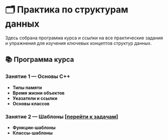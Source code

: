# 🗂️ Практика по структурам данных
Здесь собрана программа курса и ссылки на все практические задания и упражнения для изучения ключевых концептов структур данных.

## 📚 Программа курса
### Занятие 1 — Основы C++
- **Типы памяти**
- **Время жизни объектов**
- **Указатели и ссылки**
- **Основы классов**

### Занятие 2 — Шаблоны [\[перейти к задачам\]](templates.md)
- **Функции-шаблоны**
- **Классы-шаблоны**

